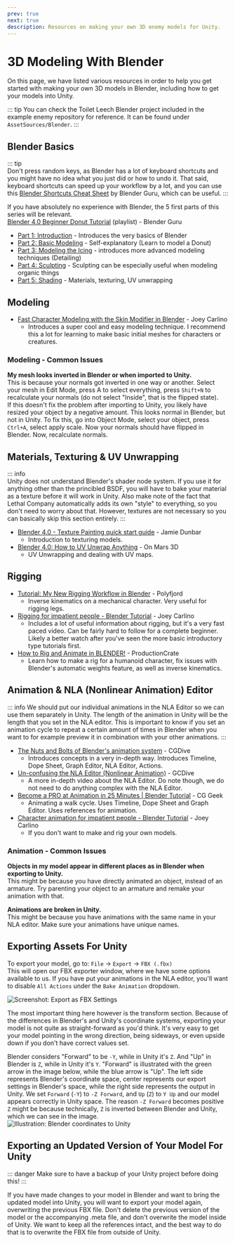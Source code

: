 ```yaml
---
prev: true
next: true
description: Resources on making your own 3D enemy models for Unity.
---
```

# 3D Modeling With Blender

On this page, we have listed various resources in order to help you get started with making your own 3D models in Blender, including how to get your models into Unity.

::: tip
You can check the Toilet Leech Blender project included in the example enemy repository for reference. It can be found under `AssetSources/Blender`.
:::

## Blender Basics

::: tip  
Don't press random keys, as Blender has a lot of keyboard shortcuts and you might have no idea what you just did or how to undo it. That said, keyboard shortcuts can speed up your workflow by a lot, and you can use this [Blender Shortcuts Cheat Sheet](https://docs.google.com/document/d/1zPBgZAdftWa6WVa7UIFUqW_7EcqOYE0X743RqFuJL3o/edit?pli=1#heading=h.ftqi9ub1gec3) by Blender Guru, which can be useful.
:::

If you have absolutely no experience with Blender, the 5 first parts of this series will be relevant.  
[Blender 4.0 Beginner Donut Tutorial](https://www.youtube.com/playlist?list=PLjEaoINr3zgEPv5y--4MKpciLaoQYZB1Z) (playlist) - Blender Guru
- [Part 1: Introduction](https://youtu.be/B0J27sf9N1Y?list=PLjEaoINr3zgEPv5y--4MKpciLaoQYZB1Z) - Introduces the very basics of Blender
- [Part 2: Basic Modeling](https://youtu.be/tBpnKTAc5Eo?list=PLjEaoINr3zgEPv5y--4MKpciLaoQYZB1Z) - Self-explanatory (Learn to model a Donut)
- [Part 3: Modeling the Icing](https://youtu.be/AqJx5TJyhes?list=PLjEaoINr3zgEPv5y--4MKpciLaoQYZB1Z&t=42) - introduces more advanced modeling techniques (Detailing)
- [Part 4: Sculpting](https://youtu.be/--GVNZnSROc?list=PLjEaoINr3zgEPv5y--4MKpciLaoQYZB1Z) - Sculpting can be especially useful when modeling organic things
- [Part 5: Shading](https://youtu.be/fsLO1F5x7yM?list=PLjEaoINr3zgEPv5y--4MKpciLaoQYZB1Z) - Materials, texturing, UV unwrapping

## Modeling

- [Fast Character Modeling with the Skin Modifier in Blender](https://youtu.be/DAAwy_l4jw4) - Joey Carlino
    - Introduces a super cool and easy modeling technique. I recommend this a lot for learning to make basic initial meshes for characters or creatures.


### Modeling - Common Issues

**My mesh looks inverted in Blender or when imported to Unity.**  
This is because your normals got inverted in one way or another. Select your mesh in Edit Mode, press A to select everything, press `Shift+N` to recalculate your normals (do not select "Inside", that is the flipped state).  
If this doesn't fix the problem after importing to Unity, you likely have resized your object by a negative amount. This looks normal in Blender, but not in Unity. To fix this, go into Object Mode, select your object, press `Ctrl+A`, select apply scale. Now your normals should have flipped in Blender. Now, recalculate normals.


## Materials, Texturing & UV Unwrapping

::: info  
Unity does not understand Blender's shader node system. If you use it for anything other than the princibled BSDF, you will have to bake your material as a texture before it will work in Unity. Also make note of the fact that Lethal Company automatically adds its own "style" to everything, so you don't need to worry about that. However, textures are not necessary so you can basically skip this section entirely.
:::

- [Blender 4.0 - Texture Painting quick start guide](https://youtu.be/iwWoXMWzC_c) - Jamie Dunbar
    - Introduction to texturing models.
- [Blender 4.0: How to UV Unwrap Anything](https://youtu.be/XleO7DBm1Us) - On Mars 3D
    - UV Unwrapping and dealing with UV maps.

## Rigging

- [Tutorial: My New Rigging Workflow in Blender](https://youtu.be/BiPoPMnU2VI) - Polyfjord
    - Inverse kinematics on a mechanical character. Very useful for rigging legs.
- [Rigging for impatient people - Blender Tutorial](https://youtu.be/DDeB4tDVCGY) - Joey Carlino
    - Includes a lot of useful information about rigging, but it's a very fast paced video. Can be fairly hard to follow for a complete beginner. Likely a better watch after you've seen the more basic introductory type tutorials first.
- [How to Rig and Animate in BLENDER!](https://youtu.be/1khSuB6sER0) - ProductionCrate
    - Learn how to make a rig for a humanoid character, fix issues with Blender's automatic weights feature, as well as inverse kinematics. 

## Animation & NLA (Nonlinear Animation) Editor

::: info 
We should put our individual animations in the NLA Editor so we can use them separately in Unity. The length of the animation in Unity will be the length that you set in the NLA editor. This is important to know if you set an animation cycle to repeat a certain amount of times in Blender when you want to for example preview it in combination with your other animations.
:::

- [The Nuts and Bolts of Blender's animation system](https://youtu.be/p3m57yAcsi0) - CGDive
    - Introduces concepts in a very in-depth way. Introduces Timeline, Dope Sheet, Graph Editor, NLA Editor, Actions.
- [Un-confusing the NLA Editor (Nonlinear Animation)](https://youtu.be/tAo7HxxxA08) - GCDive
    - A more in-depth video about the NLA Editor. Do note though, we do not need to do anything complex with the NLA Editor.
- [Become a PRO at Animation in 25 Minutes | Blender Tutorial](https://youtu.be/_C2ClFO3FAY) - CG Geek
    - Animating a walk cycle. Uses Timeline, Dope Sheet and Graph Editor. Uses references for animation.
- [Character animation for impatient people - Blender Tutorial](https://youtu.be/GAIZkIfXXjQ) - Joey Carlino
    - If you don't want to make and rig your own models.

### Animation - Common Issues

**Objects in my model appear in different places as in Blender when exporting to Unity.**  
This might be because you have directly animated an object, instead of an armature. Try parenting your object to an armature and remake your animation with that.

**Animations are broken in Unity.**  
This might be because you have animations with the same name in your NLA editor. Make sure your animations have unique names.

## Exporting Assets For Unity

To export your model, go to: `File` -> `Export` -> `FBX (.fbx)`  
This will open our FBX exporter window, where we have some options available to us. If you have put your animations in the NLA editor, you'll want to disable `All Actions` under the `Bake Animation` dropdown.

![Screenshot: Export as FBX Settings](/images/lethallib/custom-enemies/blender/BlenderExportAsFBX.png)

The most important thing here however is the transform section. Because of the differences in Blender's and Unity's coordinate systems, exporting your model is not quite as straight-forward as you'd think. It's very easy to get your model pointing in the wrong direction, being sideways, or even upside down if you don't have correct values set.

Blender considers "Forward" to be `-Y`, while in Unity it's `Z`. And "Up" in Blender is `Z`, while in Unity it's `Y`. "Forward" is illustrated with the green arrow in the image below, while the blue arrow is "Up". The left side represents Blender's coordinate space, center represents our export settings in Blender's space, while the right side represents the output in Unity. We set `Forward` (`-Y`) to `-Z Forward`, and `Up` (`Z`) to `Y Up` and our model appears correctly in Unity space. The reason `-Z Forward` becomes positive `Z` might be because technically, `Z` is inverted between Blender and Unity, which we can see in the image.  
![Illustration: Blender coordinates to Unity](/images/lethallib/custom-enemies/blender/BlenderToUnityCoordinates.png)


## Exporting an Updated Version of Your Model For Unity

::: danger
Make sure to have a backup of your Unity project before doing this!
:::

If you have made changes to your model in Blender and want to bring the updated model into Unity, you will want to export your model again, overwriting the previous FBX file. Don't delete the previous version of the model or the accompanying .meta file, and don't overwrite the model inside of Unity. We want to keep all the references intact, and the best way to do that is to overwrite the FBX file from outside of Unity.